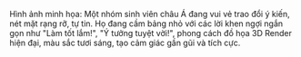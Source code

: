 Hình ảnh minh họa: Một nhóm sinh viên châu Á đang vui vẻ trao đổi ý kiến, nét mặt rạng rỡ, tự tin. Họ đang cầm bảng nhỏ với các lời khen ngợi ngắn gọn như "Làm tốt lắm!", "Ý tưởng tuyệt vời!", phong cách đồ họa 3D Render hiện đại, màu sắc tươi sáng, tạo cảm giác gần gũi và tích cực.
